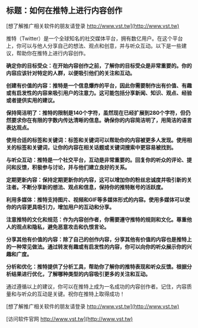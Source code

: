 ## **标题：如何在推特上进行内容创作**

[想了解推广相关软件的朋友请登录 http://www.vst.tw](http://www.vst.tw)

推特（Twitter）是一个全球知名的社交媒体平台，拥有数亿用户。在这个平台上，你可以与他人分享自己的想法、观点和创意，并与听众互动。以下是一些建议，帮助你在推特上进行内容创作。

**确定你的目标受众：在开始内容创作之前，了解你的目标受众是非常重要的。你的内容应该针对特定的人群，以便吸引他们的关注和互动。**

**创建有价值的内容：推特是一个信息爆炸的平台，因此你需要制作出有价值、有趣或有启发性的内容来吸引用户的注意力。这可能包括分享新闻、知识、观点、经验或者提供实用的建议。**

**保持简洁明了：推特的限制是140个字符，虽然现在已经扩展到280个字符，但仍然要求你在有限的字数内传达清晰的信息。确保你的内容简洁明了，用简洁的语言表达观点。**

**使用合适的标签和关键词：标签和关键词可以帮助你的内容被更多人发现。使用相关的标签和关键词，让你的内容在相关话题或关键词搜索中更容易被找到。**

**与听众互动：推特是一个社交平台，互动是非常重要的。回复你的听众的评论、提问和反馈，积极参与讨论，并与他们建立良好的关系。**

**定期更新内容：保持定期更新你的内容，这可以增加你的粉丝忠诚度并吸引新的关注者。不断分享新的想法、观点和信息，保持你的推特账号的活跃度。**

**利用多媒体：推特支持图片、视频和GIF等多媒体形式的内容。使用多媒体可以使你的内容更具吸引力，增加用户的互动和分享。**

**注意推特的文化和规范：作为内容创作者，你需要遵守推特的规则和文化。尊重他人的观点和隐私，避免恶意攻击和仇恨言论。**

**分享其他有价值的内容：除了自己的创作内容，分享其他有价值的内容也是推特上的一种常见做法。通过转发有趣或有启发性的内容，你可以向你的听众展示你的兴趣和广度。**

**分析和优化：推特提供了分析工具，帮助你了解你的推特表现和听众反馈。根据分析结果进行优化，了解哪种类型的内容吸引更多的关注和互动。**

通过遵循以上的建议，你可以在推特上成为一名成功的内容创作者。记住，内容质量和与听众的互动是关键。祝你在推特上取得成功！

[想了解推广相关软件的朋友请登录 http://www.vst.tw](http://www.vst.tw)


[访问软件官网 http://www.vst.tw](http://www.vst.tw)
